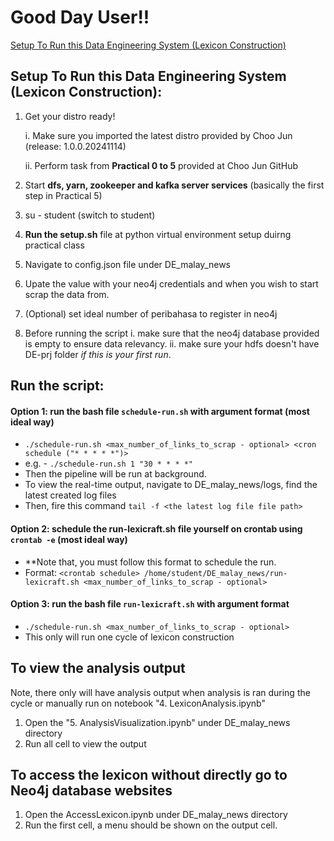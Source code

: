 # Good Day User!!
[Setup To Run this Data Engineering System (Lexicon Construction)](#setup-to-run-this-data-engineering-system-lexicon-construction)
## Setup To Run this Data Engineering System (Lexicon Construction):
1. Get your distro ready!

   i. Make sure you imported the latest distro provided by Choo Jun (release: 1.0.0.20241114)

   ii. Perform task from **Practical 0 to 5** provided at Choo Jun GitHub

3. Start **dfs, yarn, zookeeper and kafka server services** (basically the first step in Practical 5)
4. su - student (switch to student)
5. **Run the setup.sh** file at python virtual environment setup duirng practical class
6. Navigate to config.json file under DE_malay_news
7. Upate the value with your neo4j credentials and when you wish to start scrap the data from.
8. (Optional) set ideal number of peribahasa to register in neo4j
9. Before running the script
    i. make sure that the neo4j database provided is empty to ensure data relevancy.
   ii. make sure your hdfs doesn't have DE-prj folder _if this is your first run_.
  
## Run the script:

   #### **Option 1**: run the bash file `schedule-run.sh` with argument format **(most ideal way)**
   - `./schedule-run.sh <max_number_of_links_to_scrap - optional> <cron schedule ("* * * * *")>`
   - e.g. - `./schedule-run.sh 1 "30 * * * *"`
   - Then the pipeline will be run at background.
   - To view the real-time output, navigate to DE_malay_news/logs, find the latest created log files
   - Then, fire this command `tail -f <the latest log file file path>`

   #### **Option 2**: schedule the run-lexicraft.sh file yourself on crontab using `crontab -e` **(most ideal way)**
   - **Note that, you must follow this format to schedule the run.
   - Format: `<crontab schedule> /home/student/DE_malay_news/run-lexicraft.sh <max_number_of_links_to_scrap - optional>`

   #### **Option 3**: run the bash file `run-lexicraft.sh` with argument format
   - `./schedule-run.sh <max_number_of_links_to_scrap - optional>`
   - This only will run one cycle of lexicon construction

## To view the analysis output
Note, there only will have analysis output when analysis is ran during the cycle or manually run on notebook "4. LexiconAnalysis.ipynb"
1. Open the "5. AnalysisVisualization.ipynb" under DE_malay_news directory
2. Run all cell to view the output

## To access the lexicon without directly go to Neo4j database websites
1. Open the AccessLexicon.ipynb under DE_malay_news directory
2. Run the first cell, a menu should be shown on the output cell.
   
   
   
